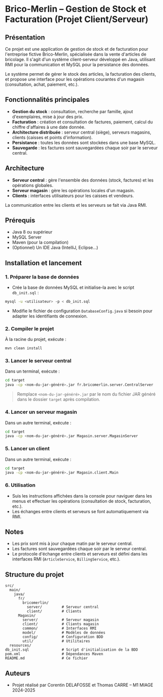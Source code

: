 # Brico-Merlin – Gestion de Stock et Facturation (Projet Client/Serveur)

## Présentation

Ce projet est une application de gestion de stock et de facturation pour l'entreprise fictive Brico-Merlin, spécialisée dans la vente d'articles de bricolage. Il s'agit d'un système client-serveur développé en Java, utilisant RMI pour la communication et MySQL pour la persistance des données.

Le système permet de gérer le stock des articles, la facturation des clients, et propose une interface pour les opérations courantes d'un magasin (consultation, achat, paiement, etc.).

## Fonctionnalités principales

- **Gestion du stock** : consultation, recherche par famille, ajout d'exemplaires, mise à jour des prix.
- **Facturation** : création et consultation de factures, paiement, calcul du chiffre d'affaires à une date donnée.
- **Architecture distribuée** : serveur central (siège), serveurs magasins, clients (caisses et points d'information).
- **Persistance** : toutes les données sont stockées dans une base MySQL.
- **Sauvegarde** : les factures sont sauvegardées chaque soir par le serveur central.

## Architecture

- **Serveur central** : gère l'ensemble des données (stock, factures) et les opérations globales.
- **Serveur magasin** : gère les opérations locales d'un magasin.
- **Clients** : interfaces utilisateurs pour les caisses et vendeurs.

La communication entre les clients et les serveurs se fait via Java RMI.

## Prérequis

- Java 8 ou supérieur
- MySQL Server
- Maven (pour la compilation)
- (Optionnel) Un IDE Java (IntelliJ, Eclipse…)

## Installation et lancement

### 1. Préparer la base de données

- Crée la base de données MySQL et initialise-la avec le script `db_init.sql` :

```bash
mysql -u <utilisateur> -p < db_init.sql
```

- Modifie le fichier de configuration `DatabaseConfig.java` si besoin pour adapter les identifiants de connexion.

### 2. Compiler le projet

À la racine du projet, exécute :

```bash
mvn clean install
```

### 3. Lancer le serveur central

Dans un terminal, exécute :

```bash
cd target
java -cp <nom-du-jar-généré>.jar fr.bricomerlin.server.CentralServer
```

> Remplace `<nom-du-jar-généré>.jar` par le nom du fichier JAR généré dans le dossier `target` après compilation.

### 4. Lancer un serveur magasin

Dans un autre terminal, exécute :

```bash
cd target
java -cp <nom-du-jar-généré>.jar Magasin.server.MagasinServer
```

### 5. Lancer un client

Dans un autre terminal, exécute :

```bash
cd target
java -cp <nom-du-jar-généré>.jar Magasin.client.Main
```

### 6. Utilisation

- Suis les instructions affichées dans la console pour naviguer dans les menus et effectuer les opérations (consultation de stock, facturation, etc.).
- Les échanges entre clients et serveurs se font automatiquement via RMI.

## Notes

- Les prix sont mis à jour chaque matin par le serveur central.
- Les factures sont sauvegardées chaque soir par le serveur central.
- Le protocole d'échange entre clients et serveurs est défini dans les interfaces RMI (`ArticleService`, `BillingService`, etc.).

## Structure du projet

```
src/
  main/
    java/
      fr/
        bricomerlin/
          server/         # Serveur central
          client/         # Clients
      Magasin/
        server/           # Serveur magasin
        client/           # Clients magasin
        common/           # Interfaces RMI
        model/            # Modèles de données
        config/           # Configuration BDD
        util/             # Utilitaires
  resources/
db_init.sql               # Script d'initialisation de la BDD
pom.xml                   # Dépendances Maven
README.md                 # Ce fichier
```

## Auteurs

- Projet réalisé par Corentin DELAFOSSE et Thomas CARRE – M1 MIAGE 2024-2025